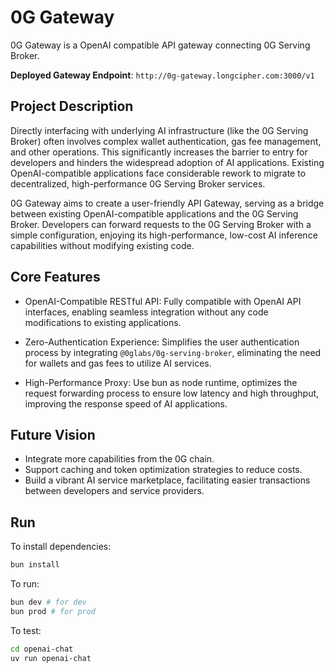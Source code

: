 # 0G Gateway

0G Gateway is a OpenAI compatible API gateway connecting 0G Serving Broker.

**Deployed Gateway Endpoint**: `http://0g-gateway.longcipher.com:3000/v1`

## Project Description

Directly interfacing with underlying AI infrastructure (like the 0G Serving Broker) often involves complex wallet authentication, gas fee management, and other operations. This significantly increases the barrier to entry for developers and hinders the widespread adoption of AI applications. Existing OpenAI-compatible applications face considerable rework to migrate to decentralized, high-performance 0G Serving Broker services.

0G Gateway aims to create a user-friendly API Gateway, serving as a bridge between existing OpenAI-compatible applications and the 0G Serving Broker. Developers can forward requests to the 0G Serving Broker with a simple configuration, enjoying its high-performance, low-cost AI inference capabilities without modifying existing code.

## Core Features

* OpenAI-Compatible RESTful API: Fully compatible with OpenAI API interfaces, enabling seamless integration without any code modifications to existing applications.

* Zero-Authentication Experience: Simplifies the user authentication process by integrating `@0glabs/0g-serving-broker`, eliminating the need for wallets and gas fees to utilize AI services.

* High-Performance Proxy: Use bun as node runtime, optimizes the request forwarding process to ensure low latency and high throughput, improving the response speed of AI applications.

## Future Vision

* Integrate more capabilities from the 0G chain.
* Support caching and token optimization strategies to reduce costs.
* Build a vibrant AI service marketplace, facilitating easier transactions between developers and service providers.

## Run

To install dependencies:

```sh
bun install
```

To run:

```sh
bun dev # for dev
bun prod # for prod
```

To test:

```sh
cd openai-chat
uv run openai-chat
```
